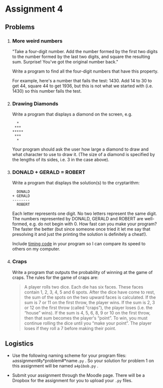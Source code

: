 # Assignment 4

## Problems

1.  ### More weird numbers

    "Take a four-digit number. Add the number formed by the first two
    digits to the number formed by the last two digits, and square the
    resulting sum. Surprise! You've got the original number back."

    Write a program to find all the four-digit numbers that have this
    property.

    For example, here's a number that fails the test: 1430. Add 14 to
    30 to get 44, square 44 to get 1936, but this is not what we started
    with (i.e. 1430) so this number fails the test.

2.  ### Drawing Diamonds

    Write a program that displays a diamond on the screen, e.g.

          *
         ***
        *****
         ***
          *

    Your program should ask the user how large a diamond to draw and
    what character to use to draw it. (The size of a diamond is
    specified by the lengths of its sides, i.e. 3 in the case above).

3.  ### DONALD + GERALD = ROBERT

    Write a program that displays the solution(s) to the cryptarithm:

          DONALD
        + GERALD
        --------
          ROBERT

    Each letter represents one digit. No two letters represent the same
    digit. The numbers represented by DONALD, GERALD and ROBERT are
    well-formed, e.g. do not begin with 0. How fast can you make your
    program? The faster the better (but since someone once tried it let
    me say that presolving it and just the printing the solution is
    definitely a cheat!).

    Include [timing code](30_Timing_programs.md) in your program so I can
    compare its speed to others on my computer.

4.  ### Craps

    Write a program that outputs the probability of winning at the game
    of craps. The rules for the game of craps are:

    > A player rolls two dice. Each die has six faces. These faces
    contain 1, 2, 3, 4, 5 and 6 spots. After the dice have come to
    rest, the sum of the spots on the two upward faces is calculated.
    If the sum is 7 or 11 on the first throw, the player wins. If the
    sum is 2, 3 or 12 on the first throw (called “craps”), the
    player loses (i.e. the “house” wins). If the sum is 4, 5, 6, 8,
    9 or 10 on the first throw, then that sum becomes the player's
    “point”. To win, you must continue rolling the dice until you
    “make your point”. The player loses if they roll a 7 before making
    their point.

## Logistics

-   Use the following naming scheme for your program files:
    `a`*assignment#*`p`*problem#*name`.py` . So your solution for problem 1 on this assignment will be named `a4p1bob.py` .

-   Submit your assignment through the Moodle page. There will be a Dropbox for the assignment for you to upload your `.py` files.
